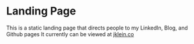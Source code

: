 # Landing Page
This is a static landing page that directs people to my LinkedIn, Blog, and Github pages
It currently can be viewed at [jklein.co](https://jklein.co)
